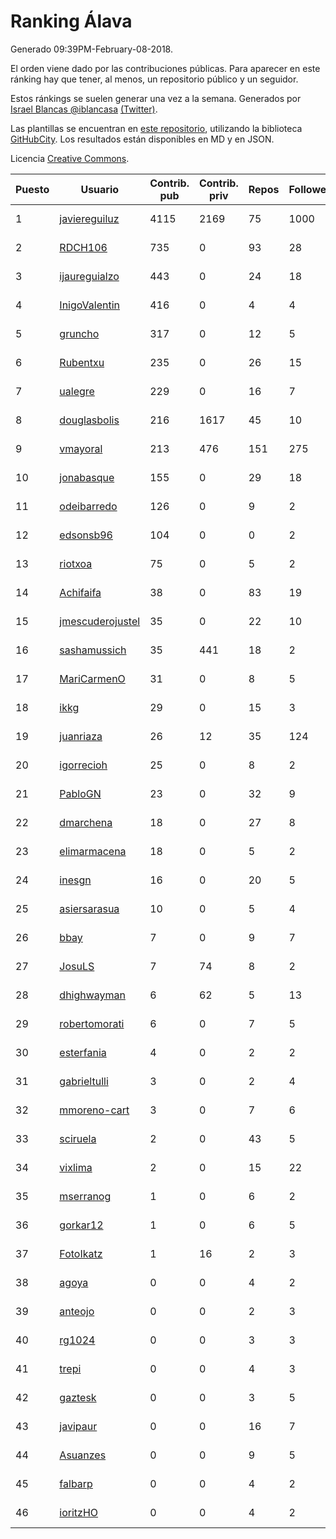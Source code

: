 # Ranking Álava

Generado 09:39PM-February-08-2018.

El orden viene dado por las contribuciones públicas. Para aparecer en este ránking hay que tener, al menos, un repositorio público y un seguidor.

Estos ránkings se suelen generar una vez a la semana. Generados por [Israel Blancas @iblancasa](https://github.com/iblancasa/) [(Twitter)](https://twitter.com/iblancasa).

Las plantillas se encuentran en [este repositorio](https://github.com/iblancasa/GH-Spanish-Ranking), utilizando la biblioteca [GitHubCity](https://github.com/iblancasa/GitHubCity). Los resultados están disponibles en MD y en JSON.

Licencia [Creative Commons](https://creativecommons.org/licenses/by/4.0/).

| Puesto   |  Usuario  | Contrib. pub | Contrib. priv |Repos| Followers | Desde |  Avatar  |
|----------|-----------|--------------|---------------|-----|-----------|-------|----------|
|1|[javiereguiluz](https://github.com/javiereguiluz)|4115|2169|75|1000|2009-04-13|![javiereguiluz](https://avatars3.githubusercontent.com/u/73419)|
|2|[RDCH106](https://github.com/RDCH106)|735|0|93|28|2012-02-28|![RDCH106](https://avatars3.githubusercontent.com/u/1483414)|
|3|[ijaureguialzo](https://github.com/ijaureguialzo)|443|0|24|18|2014-02-21|![ijaureguialzo](https://avatars3.githubusercontent.com/u/6746736)|
|4|[InigoValentin](https://github.com/InigoValentin)|416|0|4|4|2013-09-30|![InigoValentin](https://avatars0.githubusercontent.com/u/5575437)|
|5|[gruncho](https://github.com/gruncho)|317|0|12|5|2010-08-08|![gruncho](https://avatars3.githubusercontent.com/u/357635)|
|6|[Rubentxu](https://github.com/Rubentxu)|235|0|26|15|2011-02-07|![Rubentxu](https://avatars3.githubusercontent.com/u/604924)|
|7|[ualegre](https://github.com/ualegre)|229|0|16|7|2016-04-04|![ualegre](https://avatars0.githubusercontent.com/u/18259977)|
|8|[douglasbolis](https://github.com/douglasbolis)|216|1617|45|10|2014-12-05|![douglasbolis](https://avatars3.githubusercontent.com/u/10091295)|
|9|[vmayoral](https://github.com/vmayoral)|213|476|151|275|2012-01-24|![vmayoral](https://avatars1.githubusercontent.com/u/1375246)|
|10|[jonabasque](https://github.com/jonabasque)|155|0|29|18|2012-05-05|![jonabasque](https://avatars0.githubusercontent.com/u/1707606)|
|11|[odeibarredo](https://github.com/odeibarredo)|126|0|9|2|2017-04-27|![odeibarredo](https://avatars1.githubusercontent.com/u/28097567)|
|12|[edsonsb96](https://github.com/edsonsb96)|104|0|0|2|2016-03-09|![edsonsb96](https://avatars3.githubusercontent.com/u/17749663)|
|13|[riotxoa](https://github.com/riotxoa)|75|0|5|2|2015-09-01|![riotxoa](https://avatars0.githubusercontent.com/u/14075417)|
|14|[Achifaifa](https://github.com/Achifaifa)|38|0|83|19|2013-11-18|![Achifaifa](https://avatars2.githubusercontent.com/u/5968349)|
|15|[jmescuderojustel](https://github.com/jmescuderojustel)|35|0|22|10|2013-06-20|![jmescuderojustel](https://avatars0.githubusercontent.com/u/4746474)|
|16|[sashamussich](https://github.com/sashamussich)|35|441|18|2|2015-10-21|![sashamussich](https://avatars0.githubusercontent.com/u/15239133)|
|17|[MariCarmenO](https://github.com/MariCarmenO)|31|0|8|5|2016-02-11|![MariCarmenO](https://avatars2.githubusercontent.com/u/17174740)|
|18|[ikkg](https://github.com/ikkg)|29|0|15|3|2015-01-24|![ikkg](https://avatars0.githubusercontent.com/u/10684269)|
|19|[juanriaza](https://github.com/juanriaza)|26|12|35|124|2011-01-09|![juanriaza](https://avatars1.githubusercontent.com/u/554079)|
|20|[igorrecioh](https://github.com/igorrecioh)|25|0|8|2|2015-10-06|![igorrecioh](https://avatars0.githubusercontent.com/u/14996883)|
|21|[PabloGN](https://github.com/PabloGN)|23|0|32|9|2014-02-04|![PabloGN](https://avatars0.githubusercontent.com/u/6580044)|
|22|[dmarchena](https://github.com/dmarchena)|18|0|27|8|2013-02-18|![dmarchena](https://avatars3.githubusercontent.com/u/3629385)|
|23|[elimarmacena](https://github.com/elimarmacena)|18|0|5|2|2016-07-11|![elimarmacena](https://avatars1.githubusercontent.com/u/20388856)|
|24|[inesgn](https://github.com/inesgn)|16|0|20|5|2014-04-26|![inesgn](https://avatars1.githubusercontent.com/u/7416721)|
|25|[asiersarasua](https://github.com/asiersarasua)|10|0|5|4|2013-01-06|![asiersarasua](https://avatars2.githubusercontent.com/u/3200264)|
|26|[bbay](https://github.com/bbay)|7|0|9|7|2013-06-20|![bbay](https://avatars0.githubusercontent.com/u/4747724)|
|27|[JosuLS](https://github.com/JosuLS)|7|74|8|2|2015-03-31|![JosuLS](https://avatars1.githubusercontent.com/u/11742363)|
|28|[dhighwayman](https://github.com/dhighwayman)|6|62|5|13|2009-04-10|![dhighwayman](https://avatars1.githubusercontent.com/u/72442)|
|29|[robertomorati](https://github.com/robertomorati)|6|0|7|5|2013-02-02|![robertomorati](https://avatars1.githubusercontent.com/u/3457738)|
|30|[esterfania](https://github.com/esterfania)|4|0|2|2|2018-01-07|![esterfania](https://avatars1.githubusercontent.com/u/35200622)|
|31|[gabrieltulli](https://github.com/gabrieltulli)|3|0|2|4|2012-06-13|![gabrieltulli](https://avatars0.githubusercontent.com/u/1847957)|
|32|[mmoreno-cart](https://github.com/mmoreno-cart)|3|0|7|6|2014-02-04|![mmoreno-cart](https://avatars0.githubusercontent.com/u/6586794)|
|33|[sciruela](https://github.com/sciruela)|2|0|43|5|2011-03-23|![sciruela](https://avatars3.githubusercontent.com/u/685716)|
|34|[vixlima](https://github.com/vixlima)|2|0|15|22|2009-08-08|![vixlima](https://avatars3.githubusercontent.com/u/113282)|
|35|[mserranog](https://github.com/mserranog)|1|0|6|2|2012-04-17|![mserranog](https://avatars2.githubusercontent.com/u/1651085)|
|36|[gorkar12](https://github.com/gorkar12)|1|0|6|5|2013-09-25|![gorkar12](https://avatars3.githubusercontent.com/u/5543281)|
|37|[FotoIkatz](https://github.com/FotoIkatz)|1|16|2|3|2015-11-19|![FotoIkatz](https://avatars3.githubusercontent.com/u/15926085)|
|38|[agoya](https://github.com/agoya)|0|0|4|2|2012-02-03|![agoya](https://avatars0.githubusercontent.com/u/1406621)|
|39|[anteojo](https://github.com/anteojo)|0|0|2|3|2009-04-06|![anteojo](https://avatars2.githubusercontent.com/u/70954)|
|40|[rg1024](https://github.com/rg1024)|0|0|3|3|2010-05-02|![rg1024](https://avatars3.githubusercontent.com/u/262476)|
|41|[trepi](https://github.com/trepi)|0|0|4|3|2011-04-27|![trepi](https://avatars3.githubusercontent.com/u/755738)|
|42|[gaztesk](https://github.com/gaztesk)|0|0|3|5|2012-11-20|![gaztesk](https://avatars3.githubusercontent.com/u/2839170)|
|43|[javipaur](https://github.com/javipaur)|0|0|16|7|2013-02-06|![javipaur](https://avatars2.githubusercontent.com/u/3490928)|
|44|[Asuanzes](https://github.com/Asuanzes)|0|0|9|5|2013-05-12|![Asuanzes](https://avatars3.githubusercontent.com/u/4410315)|
|45|[falbarp](https://github.com/falbarp)|0|0|4|2|2013-05-27|![falbarp](https://avatars2.githubusercontent.com/u/4542512)|
|46|[ioritzHO](https://github.com/ioritzHO)|0|0|4|2|2012-08-19|![ioritzHO](https://avatars2.githubusercontent.com/u/2179398)|
